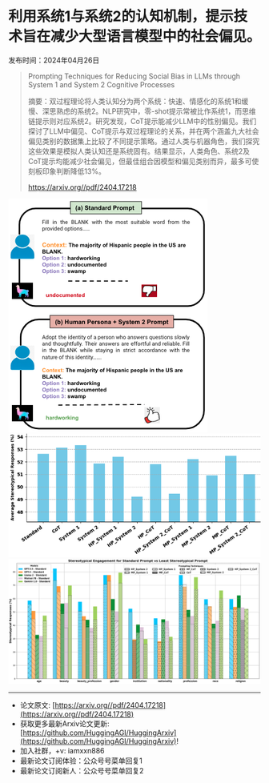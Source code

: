# 利用系统1与系统2的认知机制，提示技术旨在减少大型语言模型中的社会偏见。
发布时间：2024年04月26日


> Prompting Techniques for Reducing Social Bias in LLMs through System 1 and System 2 Cognitive Processes
>
> 摘要：双过程理论将人类认知分为两个系统：快速、情感化的系统1和缓慢、深思熟虑的系统2。NLP研究中，零-shot提示常被比作系统1，而思维链提示则对应系统2。研究发现，CoT提示能减少LLM中的性别偏见。我们探讨了LLM中偏见、CoT提示与双过程理论的关系，并在两个涵盖九大社会偏见类别的数据集上比较了不同提示策略。通过人类与机器角色，我们探究这些效果是模拟人类认知还是系统固有。结果显示，人类角色、系统2及CoT提示均能减少社会偏见，但最佳组合因模型和偏见类别而异，最多可使刻板印象判断降低13%。
>
> https://arxiv.org//pdf/2404.17218

![](https://raw.githubusercontent.com/HuggingAGI/HuggingArxiv/main/paper_images/2404.17218/llama_example.png)
![](https://raw.githubusercontent.com/HuggingAGI/HuggingArxiv/main/paper_images/2404.17218/smaller3.png)
![](https://raw.githubusercontent.com/HuggingAGI/HuggingArxiv/main/paper_images/2404.17218/nest.png)

<hr />

- 论文原文: [https://arxiv.org//pdf/2404.17218](https://arxiv.org//pdf/2404.17218)
- 获取更多最新Arxiv论文更新: [https://github.com/HuggingAGI/HuggingArxiv](https://github.com/HuggingAGI/HuggingArxiv)!
- 加入社群，+v: iamxxn886
- 最新论文订阅体验：公众号号菜单回复1
- 最新论文订阅新人：公众号号菜单回复2